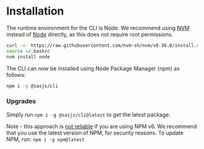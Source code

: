 # Installation

The runtime environment for the CLI is Node. We recommend using [NVM](https://github.com/nvm-sh/nvm) instead of [Node](https://nodejs.org/en/) directly, as this does not require root permissions.

```Bash
curl -o- https://raw.githubusercontent.com/nvm-sh/nvm/v0.36.0/install.sh | bash
source ~/.bashrc
nvm install node
```

The CLI can now be installed using Node Package Manager (npm) as follows:

```Bash
npm i -g @sasjs/cli
```

### Upgrades

Simply run `npm i -g @sasjs/cli@latest` to get the latest package.

Note - this approach is [not reliable](https://github.com/npm/cli/issues/1884) if you are using NPM v6.  We recommend that you use the latest version of NPM, for security reasons.  To update NPM, run:  `npm i -g npm@latest`

